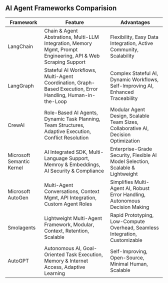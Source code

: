 AI Agent Frameworks Comparision
---


Framework   | Feature       |   Advantages
---         | ---           | ---
LangChain   | Chain & Agent Abstrations, Multi-LLM Integration, Memory Mgmt, Prompt Engineering, API & Web Scraping Support | Flexibility, Easy Data Integration, Active Community, Scalability
LangGraph   | Stateful AI Workflows, Multi-Agent Coordination, Graph-Based Execution, Error Handling, Human-in-the-Loop | Complex Stateful AI, Dynamic Workflows, Self-Improving AI, Enhanced Traceability
CrewAI  | Role-Based AI Agents, Dynamic Task Planning, Team Structures, Adaptive Execution, Conflict Resolution | Modular Agent Design, Scalable Team Sizes, Collaborative AI, Decision Optimization
Microsoft Semantic Kernel | AI Integrated SDK, Multi-Language Support, Memroy & Embeddings, AI Security & Compliance | Enterprise-Grade Security, Flexible AI Model Selection, Scalable & Lightweight
Microsoft AutoGen | Multi-Agent Conversations, Context Mgmt, API Integration, Custom Agent Roles | Simplifies Multi-Agent AI, Robust Error Handling, Autonomous Decision Making
Smolagents | Lightweight Multi-Agent Framework, Modular, Context, Retention, Scalable | Rapid Prototyping, Low-Compute Overhead, Seamless Integration, Customizable
AutoGPT | Autonomous AI, Goal-Oriented Task Execution, Memory & Internet Access, Adaptive Learning | Self-Improving, Open-Source, Minimal Human, Scalable

